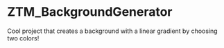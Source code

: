 # ZTM_BackgroundGenerator

Cool project that creates a background with a linear gradient by choosing two colors!